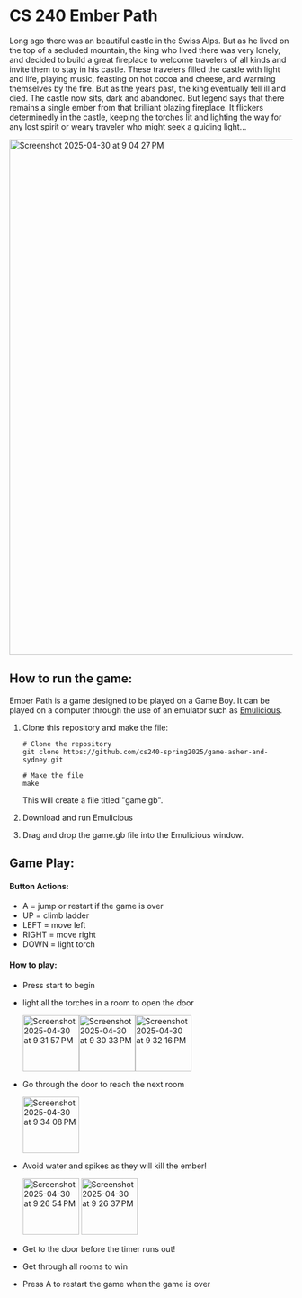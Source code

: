 # CS 240 Ember Path

Long ago there was an beautiful castle in the Swiss Alps. But as he lived on the top of a secluded mountain, the king who lived there was very lonely, and decided to build a great fireplace to welcome travelers of all kinds and invite them to stay in his castle. These travelers filled the castle with light and life, playing music, feasting on hot cocoa and cheese, and warming themselves by the fire. But as the years past, the king eventually fell ill and died. The castle now sits, dark and abandoned. But legend says that there remains a single ember from that brilliant blazing fireplace. It flickers determinedly in the castle, keeping the torches lit and lighting the way for any lost spirit or weary traveler who might seek a guiding light...

<img width="917" alt="Screenshot 2025-04-30 at 9 04 27 PM" src="https://github.com/user-attachments/assets/25c337af-757f-48ef-b6da-7cbc72ed8dbc" />

## How to run the game:

Ember Path is a game designed to be played on a Game Boy. It can be played on a computer through the use of an emulator such as [Emulicious](https://emulicious.net/).
1. Clone this repository and make the file:
   ```
   # Clone the repository
   git clone https://github.com/cs240-spring2025/game-asher-and-sydney.git

   # Make the file
   make
   ```
   This will create a file titled "game.gb". 

2. Download and run Emulicious
3. Drag and drop the game.gb file into the Emulicious window.

## Game Play:

#### Button Actions:
- A = jump or restart if the game is over
- UP = climb ladder
- LEFT = move left
- RIGHT = move right
- DOWN = light torch

#### How to play:
- Press start to begin
  
- light all the torches in a room to open the door

   <img height="100" alt="Screenshot 2025-04-30 at 9 31 57 PM" src="https://github.com/user-attachments/assets/4277c95f-5e7e-498f-8be9-b5ddb06e8cef" /><img height="100" alt="Screenshot 2025-04-30 at 9 30 33 PM" src="https://github.com/user-attachments/assets/9d2fc09b-66b9-43e9-81ea-3c417700e0f4" /><img height="100" alt="Screenshot 2025-04-30 at 9 32 16 PM" src="https://github.com/user-attachments/assets/2b4f5232-4489-468d-8d45-2d8eb7754827" />


- Go through the door to reach the next room
  
     <img height="100" alt="Screenshot 2025-04-30 at 9 34 08 PM" src="https://github.com/user-attachments/assets/2e407a5f-d8c2-4ad4-8b78-11ecc3323ea1" />

- Avoid water and spikes as they will kill the ember!

   <img height="100" alt="Screenshot 2025-04-30 at 9 26 54 PM" src="https://github.com/user-attachments/assets/7441c3e5-29d9-4c4b-9f02-9c3d7f671e01" /> <img height="100" alt="Screenshot 2025-04-30 at 9 26 37 PM" src="https://github.com/user-attachments/assets/229ca18a-2eb0-4030-bb23-c2a3bbfdba73" />

- Get to the door before the timer runs out!
- Get through all rooms to win
- Press A to restart the game when the game is over




